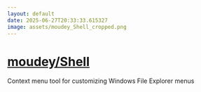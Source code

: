 ```yaml
---
layout: default
date: 2025-06-27T20:33:33.615327
image: assets/moudey_Shell_cropped.png
---
```


# [moudey/Shell](https://github.com/moudey/Shell)

Context menu tool for customizing Windows File Explorer menus
